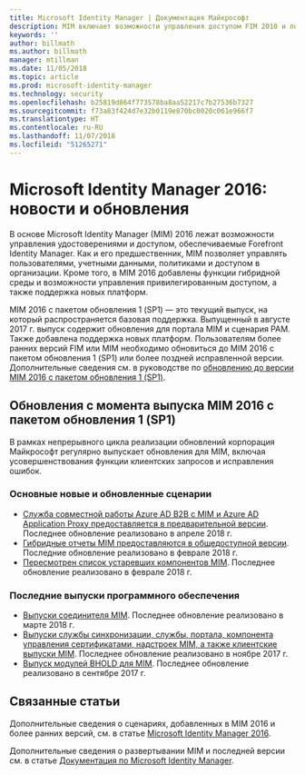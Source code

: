 ```yaml
---
title: Microsoft Identity Manager | Документация Майкрософт
description: MIM включает возможности управления доступом FIM 2010 и помогает управлять пользователями, учетными данными, политиками и доступом в рамках организации.
keywords: ''
author: billmath
ms.author: billmath
manager: mtillman
ms.date: 11/05/2018
ms.topic: article
ms.prod: microsoft-identity-manager
ms.technology: security
ms.openlocfilehash: b25819d864f773578ba8aa52217c7b27536b7327
ms.sourcegitcommit: f73a83f424d7e32b0119e870bc0020c061e966f7
ms.translationtype: HT
ms.contentlocale: ru-RU
ms.lasthandoff: 11/07/2018
ms.locfileid: "51265271"
---
```

# <a name="microsoft-identity-manager-2016-news-and-updates"></a>Microsoft Identity Manager 2016: новости и обновления

В основе Microsoft Identity Manager (MIM) 2016 лежат возможности управления удостоверениями и доступом, обеспечиваемые Forefront Identity Manager. Как и его предшественник, MIM позволяет управлять пользователями, учетными данными, политиками и доступом в организации.  Кроме того, в MIM 2016 добавлены функции гибридной среды и возможности управления привилегированным доступом, а также поддержка новых платформ.

MIM 2016 с пакетом обновления 1 (SP1) — это текущий выпуск, на который распространяется базовая поддержка.  Выпущенный в августе 2017 г. выпуск содержит обновления для портала MIM и сценария PAM. Также добавлена поддержка новых платформ.  Пользователям более ранних версий FIM или MIM необходимо обновиться до MIM 2016 с пакетом обновления 1 (SP1) или более поздней исправленной версии.  Дополнительные сведения см. в руководстве по [обновлению до версии MIM 2016 с пакетом обновления 1 (SP1)](microsoft-identity-manager-2016-sp1-release-notes.md).

## <a name="updates-since-mim-2016-sp1"></a>Обновления с момента выпуска MIM 2016 с пакетом обновления 1 (SP1)

В рамках непрерывного цикла реализации обновлений корпорация Майкрософт регулярно выпускает обновления для MIM, включая усовершенствования функции клиентских запросов и исправления ошибок.

### <a name="major-new-and-updated-scenarios"></a>Основные новые и обновленные сценарии

- [Служба совместной работы Azure AD B2B с MIM и Azure AD Application Proxy предоставляется в предварительной версии](microsoft-identity-manager-2016-graph-b2b-scenario.md). Последнее обновление реализовано в апреле 2018 г.
- [Гибридные отчеты MIM предоставляются в общедоступной версии](https://cloudblogs.microsoft.com/enterprisemobility/2018/02/23/hybrid-mim-reporting-now-available-in-azure-active-directory/). Последние обновление реализовано в феврале 2018 г.
- [Пересмотрен список устаревших компонентов MIM](microsoft-identity-manager-2016-deprecated-features.md). Последнее обновление реализовано в феврале 2018 г.

### <a name="recent-software-releases"></a>Последние выпуски программного обеспечения

- [Выпуски соединителя MIM](./reference/microsoft-identity-manager-2016-connector-version-history.md). Последнее обновление реализовано в марте 2018 г.
- [Выпуски службы синхронизации, службы, портала, компонента управления сертификатами, надстроек MIM, а также клиентские выпуски MIM](./reference/version-history.md). Последнее обновление реализовано в ноябре 2017 г.
- [Выпуск модулей BHOLD для MIM](./reference/version-bhold-history.md). Последнее обновление реализовано в сентябре 2017 г.




## <a name="related-topics"></a>Связанные статьи

Дополнительные сведения о сценариях, добавленных в MIM 2016 и более ранних версий, см. в статье [Microsoft Identity Manager 2016](microsoft-identity-manager-2016.md).

Дополнительные сведения о развертывании MIM и последней версии см. в статье [Документация по Microsoft Identity Manager](https://docs.microsoft.com/en-us/microsoft-identity-manager/).

